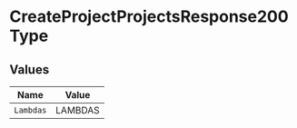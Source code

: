 # CreateProjectProjectsResponse200Type


## Values

| Name      | Value     |
| --------- | --------- |
| `Lambdas` | LAMBDAS   |